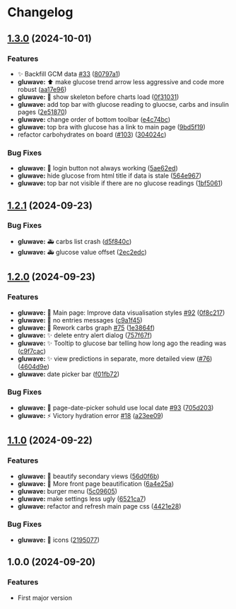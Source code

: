 # Changelog

## [1.3.0](https://github.com/Kalhama/Gluwave/compare/gluwave-v1.2.1...gluwave-v1.3.0) (2024-10-01)


### Features

* :sparkles: Backfill GCM data [#33](https://github.com/Kalhama/Gluwave/issues/33) ([80797a1](https://github.com/Kalhama/Gluwave/commit/80797a1c6dc484655c49544292066fcd67a95a27))
* **gluwave:** :arrow_up: make glucose trend arrow less aggressive and code more robust ([aa17e96](https://github.com/Kalhama/Gluwave/commit/aa17e9608cd867ef1982155af8b2d967baa449be))
* **gluwave:** :art: show skeleton before charts load ([0f31031](https://github.com/Kalhama/Gluwave/commit/0f31031adf28d974354341f2b19cbaab3692d400))
* **gluwave:** add top bar with glucose reading to gluocse, carbs and insulin pages ([2e51870](https://github.com/Kalhama/Gluwave/commit/2e51870f2c2ce1d3f40b70423072c83c060b342d))
* **gluwave:** change order of bottom toolbar ([e4c74bc](https://github.com/Kalhama/Gluwave/commit/e4c74bcba2a90bffda9696e53df515fbc37a778e))
* **gluwave:** top bra with glucose has a link to main page ([9bd5f19](https://github.com/Kalhama/Gluwave/commit/9bd5f1932125b917d93544d766e2beb3597a5aaf))
* refactor carbohydrates on board ([#103](https://github.com/Kalhama/Gluwave/issues/103)) ([304024c](https://github.com/Kalhama/Gluwave/commit/304024c4f21367eb60390da445488c04116f467c))


### Bug Fixes

* **gluwave:** :bug: login button not always working ([5ae62ed](https://github.com/Kalhama/Gluwave/commit/5ae62ed1d61d0ef63731b001448a3dcaa1eaa104))
* **gluwave:** hide glucose from html title if data is stale ([564e967](https://github.com/Kalhama/Gluwave/commit/564e967e0873ee9ac73f8f999889486078a798f9))
* **gluwave:** top bar not visible if there are no glucose readings ([1bf5061](https://github.com/Kalhama/Gluwave/commit/1bf50611a206e4d4026c95b64874ae9d5a012f0c))

## [1.2.1](https://github.com/Kalhama/Gluwave/compare/gluwave-v1.2.0...gluwave-v1.2.1) (2024-09-23)


### Bug Fixes

* **gluwave:** :ambulance: carbs list crash ([d5f840c](https://github.com/Kalhama/Gluwave/commit/d5f840c6089ef4e9b2e50381a0cac0007e7e4f36))
* **gluwave:** :ambulance: glucose value offset ([2ec2edc](https://github.com/Kalhama/Gluwave/commit/2ec2edcc9b67dc7e00ed6c8cdd2bc351de59e927))

## [1.2.0](https://github.com/Kalhama/Gluwave/compare/gluwave-v1.1.0...gluwave-v1.2.0) (2024-09-23)


### Features

* **gluwave:** :lipstick: Main page: Improve data visualisation styles [#92](https://github.com/Kalhama/Gluwave/issues/92) ([0f8c217](https://github.com/Kalhama/Gluwave/commit/0f8c217b2ae406a52c179e9dc92d4850997020da))
* **gluwave:** :lipstick: no entries messages ([c9a1f45](https://github.com/Kalhama/Gluwave/commit/c9a1f45af5fc77bab84225d0e5501d785598eacc))
* **gluwave:** :lipstick: Rework carbs graph [#75](https://github.com/Kalhama/Gluwave/issues/75) ([1e3864f](https://github.com/Kalhama/Gluwave/commit/1e3864f38362756539e7148efee723a5d24ff311))
* **gluwave:** :sparkles: delete entry alert dialog ([757f67f](https://github.com/Kalhama/Gluwave/commit/757f67fb0c2b865234f4426bbdd589ff0f18b735))
* **gluwave:** :sparkles: Tooltip to glucose bar telling how long ago the reading was ([c9f7cac](https://github.com/Kalhama/Gluwave/commit/c9f7cacab4788f7ae9f2065ac800c947dbaba66b))
* **gluwave:** :sparkles: view predictions in separate, more detailed view ([#76](https://github.com/Kalhama/Gluwave/issues/76)) ([4604d9e](https://github.com/Kalhama/Gluwave/commit/4604d9eb6a2bfdfa58ef3ec9b3673b3f51c64d6f))
* **gluwave:** date picker bar ([f01fb72](https://github.com/Kalhama/Gluwave/commit/f01fb724d0eacdac391f4b9123020febbcc3fb91))


### Bug Fixes

* **gluwave:** :bug: page-date-picker sohuld use local date [#93](https://github.com/Kalhama/Gluwave/issues/93) ([705d203](https://github.com/Kalhama/Gluwave/commit/705d203f65ad6c3e74482b2c2cac6a7680d5735f))
* **gluwave:** :zap: Victory hydration error [#18](https://github.com/Kalhama/Gluwave/issues/18) ([a23ee09](https://github.com/Kalhama/Gluwave/commit/a23ee09ddd5545aa3114cb3cfa5f95be335437b2))

## [1.1.0](https://github.com/Kalhama/Gluwave/compare/gluwave-v1.0.0...gluwave-v1.1.0) (2024-09-22)


### Features

* **gluwave:** :lipstick: beautify secondary views ([56d0f6b](https://github.com/Kalhama/Gluwave/commit/56d0f6b0449b16672d4ae551ea839dedcf019b12))
* **gluwave:** :lipstick: More front page beautification ([6a4e25a](https://github.com/Kalhama/Gluwave/commit/6a4e25a6947e8cbcd6e898a266e540634d729116))
* **gluwave:** burger menu ([5c09605](https://github.com/Kalhama/Gluwave/commit/5c0960513e3b853d3f752a0803e834e3a8eb04e2))
* **gluwave:** make settings less ugly ([6521ca7](https://github.com/Kalhama/Gluwave/commit/6521ca7d71b7b6733352392e8eb1d1b8d59aa628))
* **gluwave:** refactor and refresh main page css ([4421e28](https://github.com/Kalhama/Gluwave/commit/4421e28879d19ffecc6bf3c69211bac49950c588))


### Bug Fixes

* **gluwave:** :lipstick: icons ([2195077](https://github.com/Kalhama/Gluwave/commit/219507725bd18d84efbb5160c881715e4f6aee49))

## 1.0.0 (2024-09-20)

### Features

- First major version
